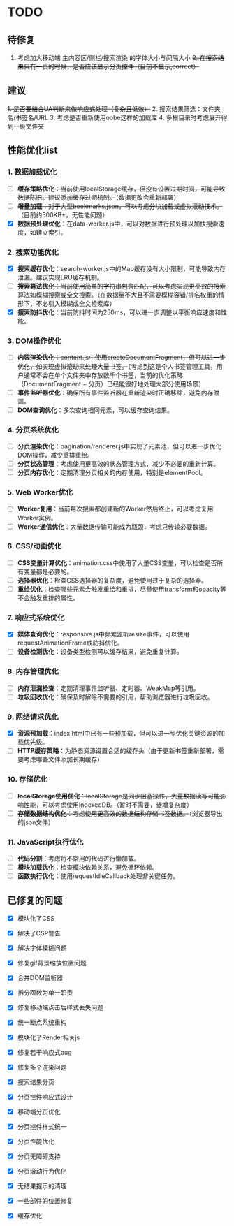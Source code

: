 # TODO

## 待修复
1. 考虑加大移动端 主内容区/侧栏/搜索渲染 的字体大小与间隔大小
~~2. 在搜索结果只有一页的时候，是否应该显示分页控件（目前不显示,correct）~~

## 建议
~~1. 是否要结合UA判断来做响应式处理（复杂且低效）~~
2. 搜索结果筛选：文件夹名/书签名/URL
3. 考虑是否重新使用oobe这样的加载库
4. 多根目录时考虑展开得到一级文件夹

## 性能优化list

### 1. 数据加载优化
- [ ] ~~**缓存策略优化**：当前使用localStorage缓存，但没有设置过期时间，可能导致数据陈旧。建议添加缓存过期机制。~~（数据更改会重新部署）
- [ ] ~~**增量加载**：对于大型bookmarks.json，可以考虑分块加载或虚拟滚动技术。~~（目前约500KB+，无性能问题）
- [x] **数据预处理优化**：在data-worker.js中，可以对数据进行预处理以加快搜索速度，如建立索引。

### 2. 搜索功能优化
- [x] **搜索缓存优化**：search-worker.js中的Map缓存没有大小限制，可能导致内存泄漏。建议实现LRU缓存机制。
- [ ] ~~**搜索算法优化**：当前使用简单的字符串包含匹配，可以考虑实现更高效的搜索算法如模糊搜索或全文搜索。~~（在数据量不大且不需要模糊容错/排名权重的情形下，不必引入模糊或全文检索库）
- [x] **搜索防抖优化**：当前防抖时间为250ms，可以进一步调整以平衡响应速度和性能。

### 3. DOM操作优化
- [ ] ~~**内容渲染优化**：content.js中使用createDocumentFragment，但可以进一步优化，如实现虚拟滚动来处理大量书签。~~（考虑到这是个人书签管理工具，用户通常不会在单个文件夹中存放数千个书签，当前的优化策略（DocumentFragment + 分页）已经能很好地处理大部分使用场景）
- [ ] **事件监听器优化**：确保所有事件监听器在重新渲染时正确移除，避免内存泄漏。
- [ ] **DOM查询优化**：多次查询相同元素，可以缓存查询结果。

### 4. 分页系统优化
- [ ] **分页渲染优化**：pagination/renderer.js中实现了元素池，但可以进一步优化DOM操作，减少重排重绘。
- [ ] **分页状态管理**：考虑使用更高效的状态管理方式，减少不必要的重新计算。
- [ ] **分页内存优化**：定期清理分页相关的内存使用，特别是elementPool。

### 5. Web Worker优化
- [ ] **Worker复用**：当前每次搜索都创建新的Worker然后终止，可以考虑复用Worker实例。
- [ ] **Worker通信优化**：大量数据传输可能成为瓶颈，考虑只传输必要数据。

### 6. CSS/动画优化
- [ ] **CSS变量计算优化**：animation.css中使用了大量CSS变量，可以检查是否所有变量都是必要的。
- [ ] **选择器优化**：检查CSS选择器的复杂度，避免使用过于复杂的选择器。
- [ ] **重绘优化**：检查哪些元素会触发重绘和重排，尽量使用transform和opacity等不会触发重排的属性。

### 7. 响应式系统优化
- [x] **媒体查询优化**：responsive.js中频繁监听resize事件，可以使用requestAnimationFrame或防抖优化。
- [ ] **设备检测优化**：设备类型检测可以缓存结果，避免重复计算。

### 8. 内存管理优化
- [ ] **内存泄漏检查**：定期清理事件监听器、定时器、WeakMap等引用。
- [ ] **垃圾回收优化**：确保及时解除不需要的引用，帮助浏览器进行垃圾回收。

### 9. 网络请求优化
- [x] **资源预加载**：index.html中已有一些预加载，但可以进一步优化关键资源的加载优先级。
- [ ] **HTTP缓存策略**：为静态资源设置合适的缓存头（由于更新书签重新部署，需要考虑哪些文件添加长期缓存）

### 10. 存储优化
- [ ] ~~**localStorage使用优化**：localStorage是同步阻塞操作，大量数据读写可能影响性能，可以考虑使用IndexedDB。~~（暂时不需要，徒增复杂度）
- [ ] ~~**存储数据结构优化**：考虑使用更高效的数据结构存储书签数据。~~（浏览器导出的json文件）

### 11. JavaScript执行优化
- [ ] **代码分割**：考虑将不常用的代码进行懒加载。
- [ ] **模块加载优化**：检查模块依赖关系，避免循环依赖。
- [ ] **函数执行优化**：使用requestIdleCallback处理非关键任务。

## 已修复的问题

- [x] 模块化了CSS

- [x] 解决了CSP警告

- [x] 解决字体模糊问题

- [x] 修复gif背景缩放位置问题

- [x] 合并DOM监听器

- [x] 拆分函数为单一职责

- [x] 修复移动端点击后样式丢失问题

- [x] 统一断点系统重构

- [x] 模块化了Render相关js

- [x] 修复若干响应式bug

- [x] 修复多个渲染问题

- [x] 搜索结果分页

- [x] 分页控件响应式设计

- [x] 移动端分页优化

- [x] 分页控件样式统一

- [x] 分页性能优化

- [x] 分页无障碍支持

- [x] 分页滚动行为优化

- [x] 无结果提示的清理

- [x] 一些部件的位置修复

- [x] 缓存优化